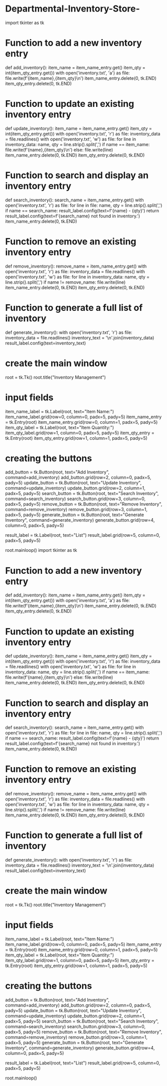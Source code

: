 # Departmental-Inventory-Store-
import tkinter as tk

# Function to add a new inventory entry
def add_inventory():
	item_name = item_name_entry.get()
	item_qty = int(item_qty_entry.get())
	with open('inventory.txt', 'a') as file:
		file.write(f'{item_name},{item_qty}\n')
	item_name_entry.delete(0, tk.END)
	item_qty_entry.delete(0, tk.END)

# Function to update an existing inventory entry
def update_inventory():
	item_name = item_name_entry.get()
	item_qty = int(item_qty_entry.get())
	with open('inventory.txt', 'r') as file:
		inventory_data = file.readlines()
	with open('inventory.txt', 'w') as file:
		for line in inventory_data:
			name, qty = line.strip().split(',')
			if name == item_name:
				file.write(f'{name},{item_qty}\n')
			else:
				file.write(line)
	item_name_entry.delete(0, tk.END)
	item_qty_entry.delete(0, tk.END)

# Function to search and display an inventory entry
def search_inventory():
	search_name = item_name_entry.get()
	with open('inventory.txt', 'r') as file:
		for line in file:
			name, qty = line.strip().split(',')
			if name == search_name:
				result_label.config(text=f'{name} - {qty}')
				return
	result_label.config(text=f'{search_name} not found in inventory.')
	item_name_entry.delete(0, tk.END)

# Function to remove an existing inventory entry
def remove_inventory():
	remove_name = item_name_entry.get()
	with open('inventory.txt', 'r') as file:
		inventory_data = file.readlines()
	with open('inventory.txt', 'w') as file:
		for line in inventory_data:
			name, qty = line.strip().split(',')
			if name != remove_name:
				file.write(line)
	item_name_entry.delete(0, tk.END)
	item_qty_entry.delete(0, tk.END)

# Function to generate a full list of inventory
def generate_inventory():
	with open('inventory.txt', 'r') as file:
		inventory_data = file.readlines()
	inventory_text = '\n'.join(inventory_data)
	result_label.config(text=inventory_text)

# create the main window
root = tk.Tk()
root.title("Inventory Management")

# input fields
item_name_label = tk.Label(root, text="Item Name:")
item_name_label.grid(row=0, column=0, padx=5, pady=5)
item_name_entry = tk.Entry(root)
item_name_entry.grid(row=0, column=1, padx=5, pady=5)
item_qty_label = tk.Label(root, text="Item Quantity:")
item_qty_label.grid(row=1, column=0, padx=5, pady=5)
item_qty_entry = tk.Entry(root)
item_qty_entry.grid(row=1, column=1, padx=5, pady=5)

# creating the buttons
add_button = tk.Button(root, text="Add Inventory", 
					command=add_inventory)
add_button.grid(row=2, column=0, padx=5, pady=5)
update_button = tk.Button(root, text="Update Inventory", 
						command=update_inventory)
update_button.grid(row=2, column=1, padx=5, pady=5)
search_button = tk.Button(root, text="Search Inventory", 
						command=search_inventory)
search_button.grid(row=3, column=0, padx=5, pady=5)
remove_button = tk.Button(root, text="Remove Inventory", 
						command=remove_inventory)
remove_button.grid(row=3, column=1, padx=5, pady=5)
generate_button = tk.Button(root, text="Generate Inventory", 
							command=generate_inventory)
generate_button.grid(row=4, column=0, padx=5, pady=5)

result_label = tk.Label(root, text="List")
result_label.grid(row=5, column=0, padx=5, pady=5)

root.mainloop()
import tkinter as tk

# Function to add a new inventory entry
def add_inventory():
	item_name = item_name_entry.get()
	item_qty = int(item_qty_entry.get())
	with open('inventory.txt', 'a') as file:
		file.write(f'{item_name},{item_qty}\n')
	item_name_entry.delete(0, tk.END)
	item_qty_entry.delete(0, tk.END)

# Function to update an existing inventory entry
def update_inventory():
	item_name = item_name_entry.get()
	item_qty = int(item_qty_entry.get())
	with open('inventory.txt', 'r') as file:
		inventory_data = file.readlines()
	with open('inventory.txt', 'w') as file:
		for line in inventory_data:
			name, qty = line.strip().split(',')
			if name == item_name:
				file.write(f'{name},{item_qty}\n')
			else:
				file.write(line)
	item_name_entry.delete(0, tk.END)
	item_qty_entry.delete(0, tk.END)

# Function to search and display an inventory entry
def search_inventory():
	search_name = item_name_entry.get()
	with open('inventory.txt', 'r') as file:
		for line in file:
			name, qty = line.strip().split(',')
			if name == search_name:
				result_label.config(text=f'{name} - {qty}')
				return
	result_label.config(text=f'{search_name} not found in inventory.')
	item_name_entry.delete(0, tk.END)

# Function to remove an existing inventory entry
def remove_inventory():
	remove_name = item_name_entry.get()
	with open('inventory.txt', 'r') as file:
		inventory_data = file.readlines()
	with open('inventory.txt', 'w') as file:
		for line in inventory_data:
			name, qty = line.strip().split(',')
			if name != remove_name:
				file.write(line)
	item_name_entry.delete(0, tk.END)
	item_qty_entry.delete(0, tk.END)

# Function to generate a full list of inventory
def generate_inventory():
	with open('inventory.txt', 'r') as file:
		inventory_data = file.readlines()
	inventory_text = '\n'.join(inventory_data)
	result_label.config(text=inventory_text)

# create the main window
root = tk.Tk()
root.title("Inventory Management")

# input fields
item_name_label = tk.Label(root, text="Item Name:")
item_name_label.grid(row=0, column=0, padx=5, pady=5)
item_name_entry = tk.Entry(root)
item_name_entry.grid(row=0, column=1, padx=5, pady=5)
item_qty_label = tk.Label(root, text="Item Quantity:")
item_qty_label.grid(row=1, column=0, padx=5, pady=5)
item_qty_entry = tk.Entry(root)
item_qty_entry.grid(row=1, column=1, padx=5, pady=5)

# creating the buttons
add_button = tk.Button(root, text="Add Inventory", 
					command=add_inventory)
add_button.grid(row=2, column=0, padx=5, pady=5)
update_button = tk.Button(root, text="Update Inventory", 
						command=update_inventory)
update_button.grid(row=2, column=1, padx=5, pady=5)
search_button = tk.Button(root, text="Search Inventory", 
						command=search_inventory)
search_button.grid(row=3, column=0, padx=5, pady=5)
remove_button = tk.Button(root, text="Remove Inventory", 
						command=remove_inventory)
remove_button.grid(row=3, column=1, padx=5, pady=5)
generate_button = tk.Button(root, text="Generate Inventory", 
							command=generate_inventory)
generate_button.grid(row=4, column=0, padx=5, pady=5)

result_label = tk.Label(root, text="List")
result_label.grid(row=5, column=0, padx=5, pady=5)

root.mainloop()
